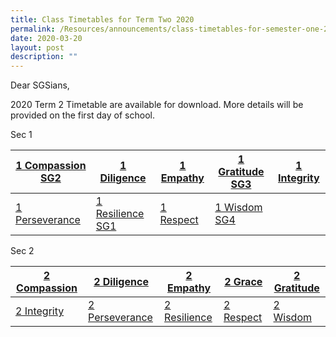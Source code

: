 ```yaml
---
title: Class Timetables for Term Two 2020
permalink: /Resources/announcements/class-timetables-for-semester-one-2020/
date: 2020-03-20
layout: post
description: ""
---
```

Dear SGSians,

2020 Term 2 Timetable are available for download. More details will be provided on the first day of school.

Sec 1

<table>
<thead>
  <tr>
    <th><a href="/files/Announcement/Timetable%20Term2%202020/Sec1/1-Compassion-SG2.pdf" target = "_blank">1 Compassion SG2</a></th>
    <th><a href="/files/Announcement/Timetable%20Term2%202020/Sec1/1-Diligence.pdf" target = "_blank">1 Diligence</a></th>
    <th><a href="/files/Announcement/Timetable%20Term2%202020/Sec1/1-Empathy.pdf" target = "_blank">1 Empathy</a></th>
    <th><a href="/files/Announcement/Timetable%20Term2%202020/Sec1/1-Gratitude-SG3.pdf" target = "_blank">1 Gratitude SG3</a></th>
    <th><a href="/files/Announcement/Timetable%20Term2%202020/Sec1/1-Integrity.pdf" target = "_blank">1 Integrity</a></th>
  </tr>
</thead>
<tbody>
  <tr>
    <td><a href="/files/Announcement/Timetable%20Term2%202020/Sec1/1-Perseverance.pdf" target = "_blank">1 Perseverance</a></td>
    <td><a href="/files/Announcement/Timetable%20Term2%202020/Sec1/1-Resilience-SG1.pdf" target = "_blank">1 Resilience SG1</a></td>
    <td><a href="/files/Announcement/Timetable%20Term2%202020/Sec1/1-Respect.pdf" target = "_blank">1 Respect</a></td>
    <td><a href="/files/Announcement/Timetable%20Term2%202020/Sec1/1-Wisdom-SG4.pdf" target = "_blank">1 Wisdom SG4</a></td>
    <td></td>
  </tr>
</tbody>
</table>

Sec 2

<table>
<thead>
  <tr>
    <th><a href="/files/Announcement/Timetable%20Term2%202020/Sec2/2-Compassion.pdf" target = "_blank">2 Compassion</a></th>
    <th><a href="/files/Announcement/Timetable%20Term2%202020/Sec2/2-Diligence.pdf" target = "_blank">2 Diligence</a></th>
    <th><a href="/files/Announcement/Timetable%20Term2%202020/Sec2/2-Empathy.pdf" target = "_blank">2 Empathy</a></th>
    <th><a href="/files/Announcement/Timetable%20Term2%202020/Sec2/2-Grace.pdf" target = "_blank">2 Grace</a></th>
    <th><a href="/files/Announcement/Timetable%20Term2%202020/Sec2/2-Gratitude.pdf" target = "_blank">2 Gratitude</a></th>
  </tr>
</thead>
<tbody>
  <tr>
    <td><a href="https://www.sgs.edu.sg/wp-content/uploads/2020/03/2-Integrity.pdf" target = "_blank">2 Integrity</a></td>
    <td><a href="https://www.sgs.edu.sg/wp-content/uploads/2020/03/2-Perseverance.pdf" target = "_blank">2 Perseverance</a></td>
    <td><a href="https://www.sgs.edu.sg/wp-content/uploads/2020/03/2-Resilience.pdf" target = "_blank">2 Resilience</a></td>
    <td><a href="https://www.sgs.edu.sg/wp-content/uploads/2020/03/2-Respect.pdf" target = "_blank">2 Respect</a></td>
    <td><a href="https://www.sgs.edu.sg/wp-content/uploads/2020/03/2-Wisdom.pdf" target = "_blank">2 Wisdom</a></td>
  </tr>
</tbody>
</table>